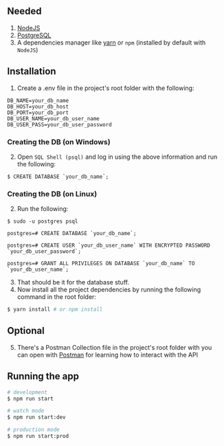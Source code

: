 ## Needed
1. [NodeJS](https://nodejs.org/)
2. [PostgreSQL](https://www.postgresql.org/)
3. A dependencies manager like [yarn](https://classic.yarnpkg.com/) or `npm` (installed by default with `NodeJS`)

## Installation
1. Create a .env file in the project's root folder with the following:
```
DB_NAME=your_db_name
DB_HOST=your_db_host
DB_PORT=your_db_port
DB_USER_NAME=your_db_user_name
DB_USER_PASS=your_db_user_password
```
### Creating the DB (on Windows)
2. Open `SQL Shell (psql)` and log in using the above information and run the following:
```
$ CREATE DATABASE `your_db_name`;
```
### Creating the DB (on Linux)
2. Run the following:
```
$ sudo -u postgres psql

postgres=# CREATE DATABASE `your_db_name`;

postgres=# CREATE USER `your_db_user_name` WITH ENCRYPTED PASSWORD `your_db_user_password`;

postgres=# GRANT ALL PRIVILEGES ON DATABASE `your_db_name` TO `your_db_user_name`;
```
3. That should be it for the database stuff.
4. Now install all the project dependencies by running the following command in the root folder:
```bash 
$ yarn install # or npm install
```
## Optional
5. There's a Postman Collection file in the project's root folder with you can open with [Postman](https://www.postman.com/) for learning how to interact with the API

## Running the app

```bash
# development
$ npm run start

# watch mode
$ npm run start:dev

# production mode
$ npm run start:prod
```
